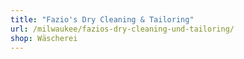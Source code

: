 ```yaml
---
title: "Fazio's Dry Cleaning & Tailoring"
url: /milwaukee/fazios-dry-cleaning-und-tailoring/
shop: Wäscherei
---
```


